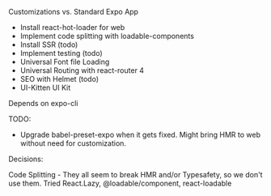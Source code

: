Customizations vs. Standard Expo App

- Install react-hot-loader for web
- Implement code splitting with loadable-components
- Install SSR (todo)
- Implement testing (todo)
- Universal Font file Loading
- Universal Routing with react-router 4
- SEO with Helmet (todo)
- UI-Kitten UI Kit

Depends on expo-cli

TODO:

- Upgrade babel-preset-expo when it gets fixed. Might bring HMR to web without need for customization.


Decisions:

Code Splitting - They all seem to break HMR and/or Typesafety, so we don't use them. Tried React.Lazy, @loadable/component, react-loadable 

 
